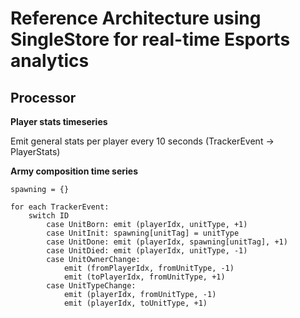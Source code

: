 # Reference Architecture using SingleStore for real-time Esports analytics

## Processor

**Player stats timeseries**

Emit general stats per player every 10 seconds (TrackerEvent -> PlayerStats)

**Army composition time series**

```
spawning = {}

for each TrackerEvent:
    switch ID
        case UnitBorn: emit (playerIdx, unitType, +1)
        case UnitInit: spawning[unitTag] = unitType
        case UnitDone: emit (playerIdx, spawning[unitTag], +1)
        case UnitDied: emit (playerIdx, unitType, -1)
        case UnitOwnerChange:
            emit (fromPlayerIdx, fromUnitType, -1)
            emit (toPlayerIdx, fromUnitType, +1)
        case UnitTypeChange:
            emit (playerIdx, fromUnitType, -1)
            emit (playerIdx, toUnitType, +1)
```
